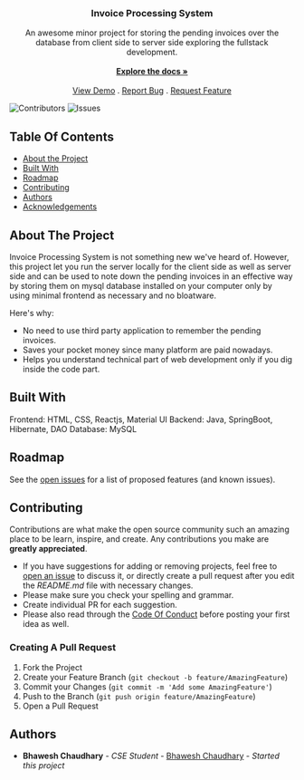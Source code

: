 <br/>
<p align="center">

  <h3 align="center">Invoice Processing System</h3>

  <p align="center">
    An awesome minor project for storing the pending invoices over the database from client side to server side exploring the fullstack development.
    <br/>
    <br/>
    <a href="https://github.com/callmebhawesh/Invoice-Processing-System"><strong>Explore the docs »</strong></a>
    <br/>
    <br/>
    <a href="https://github.com/callmebhawesh/Invoice-Processing-System">View Demo</a>
    .
    <a href="https://github.com/callmebhawesh/Invoice-Processing-System/issues">Report Bug</a>
    .
    <a href="https://github.com/callmebhawesh/Invoice-Processing-System/issues">Request Feature</a>
  </p>
</p>

![Contributors](https://img.shields.io/github/contributors/callmebhawesh/Invoice-Processing-System?color=dark-green) ![Issues](https://img.shields.io/github/issues/callmebhawesh/Invoice-Processing-System) 

## Table Of Contents

* [About the Project](#about-the-project)
* [Built With](#built-with)
* [Roadmap](#roadmap)
* [Contributing](#contributing)
* [Authors](#authors)
* [Acknowledgements](#acknowledgements)

## About The Project

Invoice Processing System is not something new we've heard of. However, this project let you run the server locally for the client side as well as server side and can be used to note down the pending invoices in an effective way by storing them on mysql database installed on your computer only by using minimal frontend as necessary and no bloatware.  

Here's why:

* No need to use third party application to remember the pending invoices.
* Saves your pocket money since many platform are paid nowadays.
* Helps you understand technical part of web development only if you dig inside the code part.

## Built With

Frontend: HTML, CSS, Reactjs, Material UI
Backend: Java, SpringBoot, Hibernate, DAO
Database: MySQL

## Roadmap

See the [open issues](https://github.com/callmebhawesh/Invoice-Processing-System/issues) for a list of proposed features (and known issues).

## Contributing

Contributions are what make the open source community such an amazing place to be learn, inspire, and create. Any contributions you make are **greatly appreciated**.
* If you have suggestions for adding or removing projects, feel free to [open an issue](https://github.com/callmebhawesh/Invoice-Processing-System/issues/new) to discuss it, or directly create a pull request after you edit the *README.md* file with necessary changes.
* Please make sure you check your spelling and grammar.
* Create individual PR for each suggestion.
* Please also read through the [Code Of Conduct](https://github.com/callmebhawesh/Invoice-Processing-System/blob/main/CODE_OF_CONDUCT.md) before posting your first idea as well.

### Creating A Pull Request

1. Fork the Project
2. Create your Feature Branch (`git checkout -b feature/AmazingFeature`)
3. Commit your Changes (`git commit -m 'Add some AmazingFeature'`)
4. Push to the Branch (`git push origin feature/AmazingFeature`)
5. Open a Pull Request

## Authors

* **Bhawesh Chaudhary** - *CSE Student* - [Bhawesh Chaudhary](https://github.com/callmebhawesh) - *Started this project*

